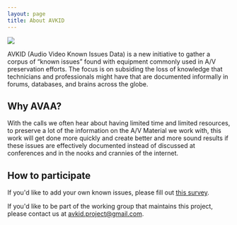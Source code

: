 ```yaml
---
layout: page
title: About AVKID
---
```

 <img src="{{ site.baseurl }}/images/avkid-logo.png"><br>

AVKID (Audio Video Known Issues Data) is a new initiative to gather a corpus of “known issues” found with equipment commonly used in A/V preservation efforts. The focus is on subsiding the loss of knowledge that technicians and professionals might have that are documented informally in forums, databases, and brains across the globe. 


## Why AVAA?

With the calls we often hear about having limited time and limited resources, to preserve a lot of the information on the A/V Material we work with, this work will get done more quickly and create better and more sound results if these issues are effectively documented instead of discussed at conferences and in the nooks and crannies of the internet.


## How to participate

If you'd like to add your own known issues, please fill out <a href="https://bit.ly/3k7ixrt">this survey<a/>.

If you'd like to be part of the working group that maintains this project, please contact us at [avkid.project@gmail.com](mailto:avkid.project@gmail.com).

